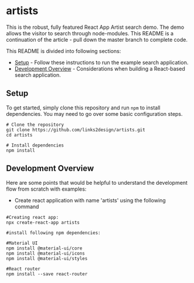 # artists

This is the robust, fully featured React App Artist search demo. The demo allows the visitor to search through node-modules. This README is a continuation of the article - pull down the master branch to complete code.

This README is divided into following sections:

- [Setup](#setup) - Follow these instructions to run the example search application.
- [Development Overview](#overview) - Considerations when building a React-based search application.

## Setup

To get started, simply clone this repository and run `npm` to install dependencies. You may need to go over some basic configuration steps.

```
# Clone the repository
git clone https://github.com/links2design/artists.git
cd artists

# Install dependencies
npm install
```

## Development Overview
Here are some points that would be helpful to understand the development flow from scratch with examples:
- Create react application with name 'artists' using the following command

```
#Creating react app:
npx create-react-app artists

```

```
#install following npm dependencies:

#Material UI 
npm install @material-ui/core
npm install @material-ui/icons
npm install @material-ui/styles

#React router
npm install --save react-router

```
